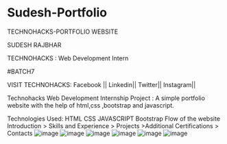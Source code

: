 # Sudesh-Portfolio
TECHNOHACKS-PORTFOLIO WEBSITE

SUDESH RAJBHAR

TECHNOHACKS : Web Development Intern

#BATCH7

VISIT TECHNOHACKS: Facebook || Linkedin|| Twitter|| Instagram|| 

Technohacks Web Development Internship Project : A simple portfolio website with the help of html,css ,bootstrap and javascript.

Technologies Used:
HTML
CSS
JAVASCRIPT
Bootstrap
Flow of the website
Introduction > Skills and Experience > Projects >Additional Certifications > Contacts
![image](https://github.com/SudeshDR/Sudesh-Portfolio/assets/103194804/737715cc-5d0c-4c9c-8db3-32e9420e1425)
![image](https://github.com/SudeshDR/Sudesh-Portfolio/assets/103194804/746bc9aa-21ec-4a20-98f8-18af9b25557e)
![image](https://github.com/SudeshDR/Sudesh-Portfolio/assets/103194804/a75a8888-1f08-4cc0-a598-44905184dca5)
![image](https://github.com/SudeshDR/Sudesh-Portfolio/assets/103194804/442ba8e0-eb7e-4926-bdfc-64f820fbb913)
![image](https://github.com/SudeshDR/Sudesh-Portfolio/assets/103194804/162f0190-3a16-4e7f-99c7-5eaf4f955a6b)
![image](https://github.com/SudeshDR/Sudesh-Portfolio/assets/103194804/ad42f608-c544-45bd-b02b-0238aaa7ce7c)

